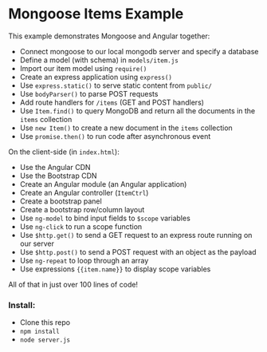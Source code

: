 Mongoose Items Example
======================

This example demonstrates Mongoose and Angular together:

- Connect mongoose to our local mongodb server and specify a database
- Define a model (with schema) in `models/item.js`
- Import our item model using `require()`
- Create an express application using `express()`
- Use `express.static()` to serve static content from `public/`
- Use `bodyParser()` to parse POST requests
- Add route handlers for `/items` (GET and POST handlers)
- Use `Item.find()` to query MongoDB and return all the documents in the `items` collection
- Use `new Item()` to create a new document in the `items` collection
- Use `promise.then()` to run code after asynchronous event

On the client-side (in `index.html`):
- Use the Angular CDN
- Use the Bootstrap CDN
- Create an Angular module (an Angular application)
- Create an Angular controller (`ItemCtrl`)
- Create a bootstrap panel
- Create a bootstrap row/column layout
- Use `ng-model` to bind input fields to `$scope` variables
- Use `ng-click` to run a scope function
- Use `$http.get()` to send a GET request to an express route running on our server
- Use `$http.post()` to send a POST request with an object as the payload
- Use `ng-repeat` to loop through an array
- Use expressions `{{item.name}}` to display scope variables

All of that in just over 100 lines of code!


### Install:

- Clone this repo
- `npm install`
- `node server.js`
